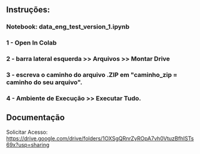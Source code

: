 ## Instruções: 
### Notebook: data_eng_test_version_1.ipynb
### 1 - Open In Colab
### 2 - barra lateral esquerda >> Arquivos >> Montar Drive
### 3 - escreva o caminho do arquivo .ZIP em "caminho_zip = caminho do seu arquivo".
### 4 - Ambiente de Execução >> Executar Tudo.

## Documentação
   Solicitar Acesso: https://drive.google.com/drive/folders/1OXSgQRnrZyROpA7vh0VtuzBfhISTs69x?usp=sharing
